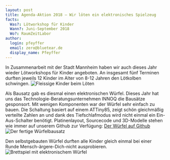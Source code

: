 ```yaml
---
layout: post
title: Agenda-Aktion 2018 – Wir löten ein elektronisches Spielzeug
facts:
  Was?: Lötworkshop für Kinder
  Wann?: Juni-September 2018
  Wo?: RaumZeitLabor
author:
  login: pfeyffer
  email: zero@bluetear.de
  display_name: Pfeyffer
---
```


In Zusammenarbeit mit der Stadt Mannheim haben wir auch dieses Jahr wieder Lötworkshops für Kinder angeboten. An insgesamt fünf Terminen durften jeweils 12 Kinder im Alter von 8-12 Jahren den Lötkolben schwingen.
![Fleissige Kinder beim Löten](/assets/agenda2018/kinderloeten.jpg)

Als Bausatz gab es diesmal einen elektronischen Würfel. Dieses Jahr hat uns das Technologie-Beratungsunternehmen INNOQ die Bausätze gesponsort. Mit wenigen Komponenten war der Würfel sehr einfach zu bauen. Die Schaltung basiert auf einem ATTiny85, zeigt schön gleichmäßig verteilte Zahlen an und dank des Tiefschlafmodus wird nicht einmal ein Ein-Aus-Schalter benötigt. Platinenlayout, Sourcecode und 3D-Modelle stehen wie immer auf unserem Github zur Verfügung: [Der Würfel auf Github](https://github.com/raumzeitlabor/agenda2018/tree/master/wuerfel)
![Der fertige Würfelbausatz](/assets/agenda2018/wuerfelbausatz.jpg)

Den selbstgebauten Würfel durften alle Kinder gleich einmal bei einer Runde Mensch-ärgere-Dich-nicht ausprobieren.
![Brettspiel mit elektronischem Würfel](/assets/agenda2018/kinderspielen.jpg)
